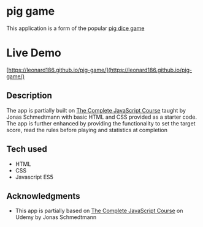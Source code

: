 # pig game

This application is a form of the popular [pig dice game](https://en.wikipedia.org/wiki/Pig_(dice_game))

# Live Demo

[https://leonard186.github.io/pig-game/](https://leonard186.github.io/pig-game/)

## Description

The app is partially built on [The Complete JavaScript Course](https://www.udemy.com/the-complete-javascript-course/) taught by Jonas Schmedtmann
with basic HTML and CSS provided as a starter code. The app is further enhanced by providing the functionality to set the 
target score, read the rules before playing and statistics at completion

## Tech used

* HTML
* CSS
* Javascript ES5


## Acknowledgments

* This app is partially based on [The Complete JavaScript Course](https://www.udemy.com/the-complete-javascript-course/) on Udemy by Jonas Schmedtmann
